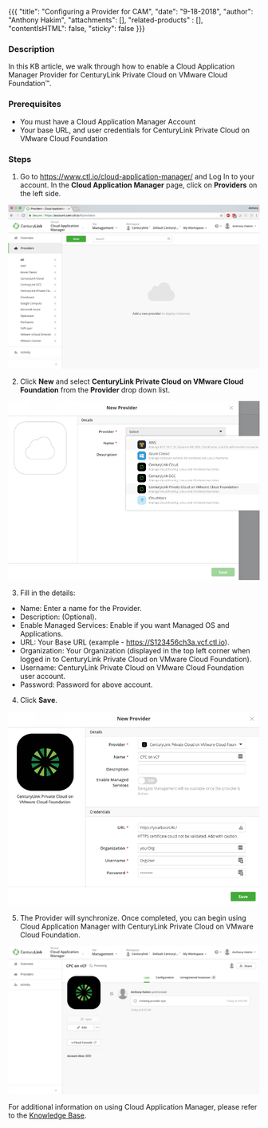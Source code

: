 {{{
  "title": "Configuring a Provider for CAM",
  "date": "9-18-2018",
  "author": "Anthony Hakim",
  "attachments": [],
  "related-products" : [],
  "contentIsHTML": false,
  "sticky": false
}}}

### Description
In this KB article, we walk through how to enable a Cloud Application Manager Provider for CenturyLink Private Cloud on VMware Cloud Foundation™.

### Prerequisites
* You must have a Cloud Application Manager Account
* Your base URL, and user credentials for CenturyLink Private Cloud on VMware Cloud Foundation

### Steps

1. Go to https://www.ctl.io/cloud-application-manager/ and Log In to your account. In the __Cloud Application Manager__ page, click on __Providers__ on the left side.

![CAM Provider](../images/dccf/cam-provider1.png)

2. Click __New__ and select __CenturyLink Private Cloud on VMware Cloud Foundation__ from the __Provider__ drop down list.

![CAM Provider](../images/dccf/cam-provider2.png)

3. Fill in the details:
  * Name: Enter a name for the Provider.
  * Description: (Optional).
  * Enable Managed Services: Enable if you want Managed OS and Applications.
  * URL: Your Base URL (example - https://S123456ch3a.vcf.ctl.io).
  * Organization: Your Organization (displayed in the top left corner when logged in to CenturyLink Private Cloud on VMware Cloud Foundation).
  * Username: CenturyLink Private Cloud on VMware Cloud Foundation user account.
  * Password: Password for above account.

4. Click __Save__.  

![CAM Provider](../images/dccf/cam-provider3.png)

5. The Provider will synchronize. Once completed, you can begin using Cloud Application Manager with CenturyLink Private Cloud on VMware Cloud Foundation.

![CAM Provider](../images/dccf/cam-provider4.png)

For additional information on using Cloud Application Manager, please refer to the [Knowledge Base](/knowledge-base/cloud-application-manager/getting-started/).
